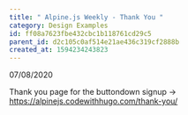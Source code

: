 ```yaml
---
title: " Alpine.js Weekly - Thank You "
category: Design Examples
id: ff08a7623fbe432cbc1b118761cd29c5
parent_id: d2c105c0af514e21ae436c319cf2888b
created_at: 1594234243823
---
```


07/08/2020

Thank you page for the buttondown signup -> https://alpinejs.codewithhugo.com/thank-you/
                